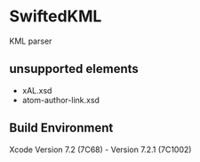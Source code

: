 # SwiftedKML
KML parser

## unsupported elements
* xAL.xsd
* atom-author-link.xsd

## Build Environment
 Xcode Version 7.2 (7C68) - Version 7.2.1 (7C1002)
